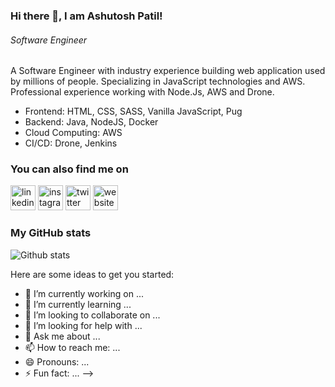 ### Hi there 👋, I am Ashutosh Patil!
###### *Software Engineer*

A Software Engineer with industry experience building web application used by millions of people. Specializing in JavaScript technologies and AWS. Professional experience working with Node.Js, AWS and Drone. 

* Frontend: HTML, CSS, SASS, Vanilla JavaScript, Pug
* Backend: Java, NodeJS, Docker
* Cloud Computing: AWS
* CI/CD: Drone, Jenkins 


### You can also find me on
[<img src='https://cdn.jsdelivr.net/npm/simple-icons@3.0.1/icons/linkedin.svg' alt='linkedin' height='40'>](https://www.linkedin.com/in/catalinpit/)  [<img src='https://cdn.jsdelivr.net/npm/simple-icons@3.0.1/icons/instagram.svg' alt='instagram' height='40'>](https://www.instagram.com/catalinmpit/)  [<img src='https://cdn.jsdelivr.net/npm/simple-icons@3.0.1/icons/twitter.svg' alt='twitter' height='40'>](https://twitter.com/@catalinmpit)  [<img src='https://cdn.jsdelivr.net/npm/simple-icons@3.0.1/icons/icloud.svg' alt='website' height='40'>](https://catalins.tech)  

### My GitHub stats
![Github stats](https://github-readme-stats.vercel.app/api?username=Ashutosh5370&show_icons=true)



Here are some ideas to get you started:

- 🔭 I’m currently working on ...
- 🌱 I’m currently learning ...
- 👯 I’m looking to collaborate on ...
- 🤔 I’m looking for help with ...
- 💬 Ask me about ...
- 📫 How to reach me: ...
- 😄 Pronouns: ...
- ⚡ Fun fact: ...
-->
